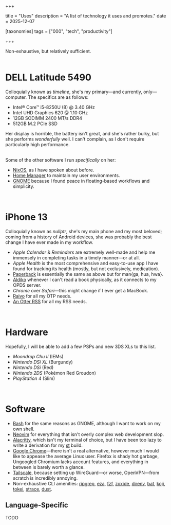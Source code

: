 +++

title = "Uses"
description = "A list of technology it uses and promotes."
date = 2025-12-07

[taxonomies]
tags = ["000", "tech", "productivity"]

+++

Non-exhaustive, but relatively sufficient.  
<br />

# DELL Latitude 5490

Colloquially known as _timeline_, she's my primary—and currently, only—computer. The specifics are as follows:

- Intel® Core™ i5-8250U (8) @ 3.40 GHz
- Intel UHD Graphics 620 @ 1.10 GHz
- 12GB SODIMM 2400 MT/s DDR4
- 512GB M.2 PCIe SSD

Her display is horrible, the battery isn't great, and she's rather bulky, but she performs _wonderfully_ well. I can't complain, as I don't require particularly high performance.  
<br />

Some of the other software I run _specifically_ on her:

- [NixOS](@/tech/nix-love-hate.md), as I have spoken about before.
- [Home Manager](https://github.com/nix-community/home-manager) to maintain my user environments.
- [GNOME](https://www.gnome.org/) because I found peace in floating-based workflows and simplicity.

<br />

# iPhone 13

Colloquially known as _nullptr_, she's my main phone and my most beloved; coming from a history of Android devices, she was probably the best change I have ever made in my workflow.

- _Apple Calendar_ & _Reminders_ are extremely well-made and help me immensely in completing tasks in a timely manner—or at all.
- _Apple Health_ is the most comprehensive and easy-to-use app I have found for tracking its health (mostly, but not exclusively, medication).
- [Paperback](https://paperback.moe/) is essentially the same as above but for man{ga, hua, hwa}.
- [Aldiko](https://www.demarque.com/en/aldiko) whenever I can't read a book physically, as it connects to my OPDS server.
- _Chrome_ over _Safari_—this might change if I ever get a MacBook.
- [Raivo](https://raivo-otp.com/) for all my OTP needs.
- [An Otter RSS](https://anotterrss.com/) for all my RSS needs.

<br />

# Hardware

Hopefully, I will be able to add a few PSPs and new 3DS XLs to this list.

- _Moondrop Chu II_ (IEMs)
- _Nintendo DSi XL_ (Burgundy)
- _Nintendo DSi_ (Red)
- _Nintendo 2DS_ (Pokémon Red Groudon)
- _PlayStation 4_ (Slim)

<br />

# Software

- [Bash](https://www.gnu.org/software/bash/) for the same reasons as GNOME, although I want to work on my own shell.
- [Neovim](https://neovim.io/) for everything that isn't overly complex web development slop.
- [Alacritty](https://github.com/alacritty/alacritty), which isn't my terminal of choice, but I have been too lazy to write a derivation for my [st](https://st.suckless.org/) build.
- [Google Chrome](https://www.google.com/chrome/)—there isn't a real alternative, however much I would like to appease the average Linux user. Firefox is shady hot garbage, Ungoogled Chromium lacks account features, and everything in between is barely worth a glance.
- [Tailscale](https://tailscale.com), because setting up WireGuard—or worse, OpenVPN—from scratch is incredibly annoying.
- Non-exhaustive CLI amenities: [ripgrep](https://github.com/BurntSushi/ripgrep), [eza](https://github.com/eza-community/eza), [fzf](https://github.com/junegunn/fzf), [zoxide](https://github.com/ajeetdsouza/zoxide), [direnv](https://github.com/direnv/direnv), [bat](https://github.com/sharkdp/bat), [koji](https://github.com/cococonscious/koji), [tokei](https://github.com/XAMPPRocky/tokei), [strace](https://github.com/strace/strace), [dust](https://github.com/bootandy/dust).

## Language-Specific

TODO
